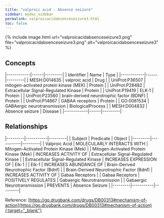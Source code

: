 ```yaml
---
title: "valproic acid - Absence seizure"
sidebar: mydoc_sidebar
permalink: valproicacidabsenceseizure3.html
toc: false 
---
```


{% include image.html url="valproicacidabsenceseizure3.png" file="valproicacidabsenceseizure3.png" alt="valproicacidabsenceseizure3" %}

## Concepts

|------------|------|---------|
| Identifier | Name | Type    |
|------------|------|---------|
| MESH:D014635 | valproic acid | Drug |
| UniProt:P36507 | mitogen-activated protein kinase (MEK) | Protein |
| UniProt:P28482 | Extracellular Signal-Regulated Kinase | Protein |
| UniProt:P19419 | ELK-1 | Protein |
| UniProt:P23560 | brain-derived neurotrophic factor (BDNF) | Protein |
| UniProt:P14867 | GABAA receptors | Protein |
| GO:0061534 | GABAergic neurotransmission | BiologicalProcess |
| MESH:D004832 | Absence seizure | Disease |
|------------|------|---------|

## Relationships

|---------|-----------|---------|
| Subject | Predicate | Object  |
|---------|-----------|---------|
| Valproic Acid | MOLECULARLY INTERACTS WITH | Mitogen-Activated Protein Kinase (Mek) |
| Mitogen-Activated Protein Kinase (Mek) | INCREASES ACTIVITY OF | Extracellular Signal-Regulated Kinase |
| Extracellular Signal-Regulated Kinase | INCREASES EXPRESSION OF | Elk-1 |
| Elk-1 | INCREASES ABUNDANCE OF | Brain-Derived Neurotrophic Factor (Bdnf) |
| Brain-Derived Neurotrophic Factor (Bdnf) | INCREASES ACTIVITY OF | Gabaa Receptors |
| Gabaa Receptors | POSITIVELY REGULATES | Gabaergic Neurotransmission |
| Gabaergic Neurotransmission | PREVENTS | Absence Seizure |
|---------|-----------|---------|

Reference: [https://go.drugbank.com/drugs/DB00313#mechanism-of-action](https://go.drugbank.com/drugs/DB00313#mechanism-of-action){:target="_blank"}